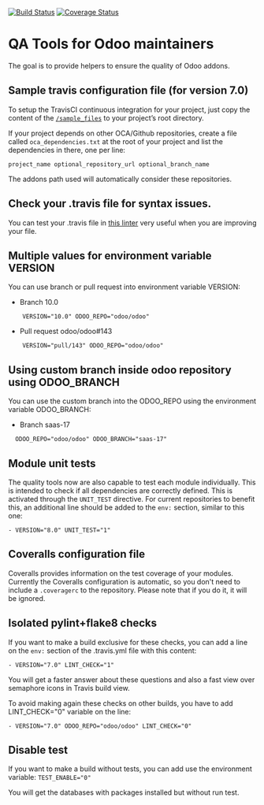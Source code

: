 [![Build Status](https://travis-ci.org/OCA/maintainer-quality-tools.svg)](https://travis-ci.org/OCA/maintainer-quality-tools)
[![Coverage Status](https://coveralls.io/repos/OCA/maintainer-quality-tools/badge.svg)](https://coveralls.io/r/OCA/maintainer-quality-tools)

QA Tools for Odoo maintainers
=============================

The goal is to provide helpers to ensure the quality of Odoo addons.

Sample travis configuration file (for version 7.0)
--------------------------------------------------

To setup the TravisCI continuous integration for your project, just copy the
content of the [`/sample_files`](https://github.com/OCA/maintainer-quality-tools/tree/master/sample_files)
to your project’s root directory.

If your project depends on other OCA/Github repositories, create a file called `oca_dependencies.txt` at the root of your project and list the dependencies in there, one per line:

    project_name optional_repository_url optional_branch_name

The addons path used will automatically consider these repositories.

Check your .travis file for syntax issues.
------------------------------------------

You can test your .travis file in [this linter](http://lint.travis-ci.org/) very useful when you are improving your file.

Multiple values for environment variable VERSION
------------------------------------------------

You can use branch or pull request into environment variable VERSION:

- Branch 10.0
```
    VERSION="10.0" ODOO_REPO="odoo/odoo"
```

- Pull request odoo/odoo#143
```
    VERSION="pull/143" ODOO_REPO="odoo/odoo"
```

Using custom branch inside odoo repository using ODOO_BRANCH
------------------------------------------------------------

You can use the custom branch into the ODOO_REPO using the environment variable ODOO_BRANCH:


- Branch saas-17
```
  ODOO_REPO="odoo/odoo" ODOO_BRANCH="saas-17"
```

Module unit tests
-----------------

The quality tools now are also capable to test each module individually.
This is intended to check if all dependencies are correctly defined.
This is activated through the `UNIT_TEST` directive.
For current repositories to benefit this, an additional line should be added to the `env:` section,
similar to this one:

    - VERSION="8.0" UNIT_TEST="1"


Coveralls configuration file
----------------------------

Coveralls provides information on the test coverage of your modules.
Currently the Coveralls configuration is automatic, so you don't need to include a `.coveragerc`
to the repository. Please note that if you do it, it will be ignored.


Isolated pylint+flake8 checks
-----------------------------
If you want to make a build exclusive for these checks, you can add a line
on the `env:` section of the .travis.yml file with this content:

    - VERSION="7.0" LINT_CHECK="1"

You will get a faster answer about these questions and also a fast view over
semaphore icons in Travis build view.

To avoid making again these checks on other builds, you have to add
LINT_CHECK="0" variable on the line:

    - VERSION="7.0" ODOO_REPO="odoo/odoo" LINT_CHECK="0"


Disable test
------------
If you want to make a build without tests, you can add use the environment variable:
`TEST_ENABLE="0"`

You will get the databases with packages installed but without run test.

